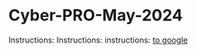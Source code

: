 # Cyber-PRO-May-2024

Instructions:
Instructions:
instructions: 
[to google](https://www.google.com)
